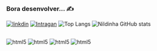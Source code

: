 ### Bora desenvolver... ✍️

[![linkdin](https://img.shields.io/badge/LinkedIn-0077B5?style=for-the-badge&logo=linkedin&logoColor=white)]()
[![Intragan](https://img.shields.io/badge/Instagram-E4405F?style=for-the-badge&logo=instagram&logoColor=white)]()
![Top Langs](https://github-readme-stats.vercel.app/api/top-langs/?username=Nildinha&hide=javascript,html)
![Nildinha GitHub stats](https://github-readme-stats.vercel.app/api?username=Nildinha&anuraghazra&show_icons=true&theme=onedark)

<div style="disply: inline_block"><br/>
<img alian="center" alt="html5" src="https://img.shields.io/badge/HTML5-E34F26?style=for-the-badge&logo=html5&logoColor=white">
<img alian="center" alt="html5" src="https://img.shields.io/badge/CSS3-1572B6?style=for-the-badge&logo=css3&logoColor=white">
<img alian="center" alt="html5" src="https://img.shields.io/badge/JavaScript-323330?style=for-the-badge&logo=javascript&logoColor=F7DF1E">
<img alian="center" alt="html5" src="https://img.shields.io/badge/Python-3776AB?style=for-the-badge&logo=python&logoColor=white">
